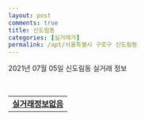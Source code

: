 ```yaml
---
layout: post
comments: true
title: 신도림동
categories: [실거래가]
permalink: /apt/서울특별시 구로구 신도림동
---
```


2021년 07월 05일 신도림동 실거래 정보

<script type="text/javascript">
  google.charts.load('current', {'packages':['corechart']});
  google.charts.setOnLoadCallback(drawChart);

  function drawChart() {
    var data = google.visualization.arrayToDataTable([['거래일', '매매', '전월세', '전매'], ['20-07', 81, 87, 0], ['20-08', 40, 81, 0], ['20-09', 30, 75, 0], ['20-10', 32, 81, 0], ['20-11', 74, 85, 0], ['20-12', 62, 93, 0], ['21-01', 24, 110, 0], ['21-02', 18, 113, 0], ['21-03', 32, 91, 0], ['21-04', 20, 57, 0], ['21-05', 20, 50, 0], ['21-06', 10, 49, 0], ['21-07', 0, 2, 0]]);

    var options = {
      title: '최근 유형별 거래량 추이',
      legend: { position: 'bottom' }
    };

    var chart = new google.visualization.LineChart(document.getElementById('columnchart_material'));
    chart.draw(data, (options));
  }
</script>

<div id="columnchart_material" style="width: 95%; margin-left: -35px; display: block"></div>
<br>
<table>
  <tr>
    <td colspan="4" style="font-weight: bold;"><a href="https://search.naver.com/search.naver?query=신도림동 실거래정보없음">실거래정보없음</a></td>
  </tr>
    
</table>
    